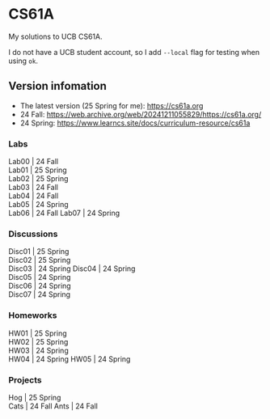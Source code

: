 # CS61A
My solutions to UCB CS61A. 

I do not have a UCB student account, so I add `--local` flag for testing when using `ok`.

## Version infomation
- The latest version (25 Spring for me): https://cs61a.org 
- 24 Fall: https://web.archive.org/web/20241211055829/https://cs61a.org/
- 24 Spring: https://www.learncs.site/docs/curriculum-resource/cs61a

### Labs
Lab00  | 24 Fall  
Lab01  | 25 Spring  
Lab02  | 25 Spring  
Lab03  | 24 Fall  
Lab04  | 24 Fall  
Lab05  | 24 Spring  
Lab06  | 24 Fall 
Lab07  | 24 Spring

### Discussions
Disc01 | 25 Spring  
Disc02 | 25 Spring  
Disc03 | 24 Spring 
Disc04 | 24 Spring  
Disc05 | 24 Spring  
Disc06 | 24 Spring  
Disc07 | 24 Spring  

### Homeworks
HW01   | 25 Spring  
HW02   | 25 Spring  
HW03   | 24 Spring  
HW04   | 24 Spring
HW05   | 24 Spring

### Projects
Hog    | 25 Spring  
Cats   | 24 Fall
Ants   | 24 Fall